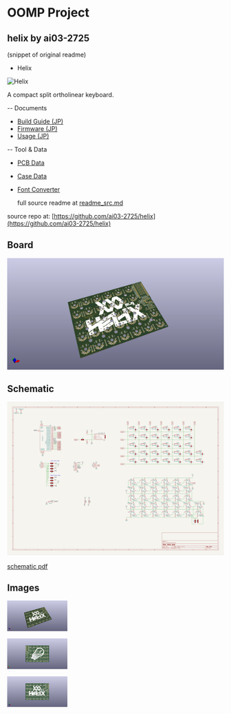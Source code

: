 # OOMP Project  
## helix  by ai03-2725  
  
(snippet of original readme)  
  
- Helix  
  
![Helix](https://i.imgur.com/XBAmynN.jpg)  
  
A compact split ortholinear keyboard.  
  
-- Documents  
  
* [Build Guide (JP)](/Doc/buildguide_jp.md)  
* [Firmware (JP)](/Doc/firmware_jp.md)  
* [Usage (JP)](/Doc/usage_jp.md)  
  
  
-- Tool & Data  
  
* [PCB Data](/PCB)  
* [Case Data](/Case)  
* [Font Converter](/FontConverter)  
  
  full source readme at [readme_src.md](readme_src.md)  
  
source repo at: [https://github.com/ai03-2725/helix](https://github.com/ai03-2725/helix)  
## Board  
  
[![working_3d.png](working_3d_600.png)](working_3d.png)  
## Schematic  
  
[![working_schematic.png](working_schematic_600.png)](working_schematic.png)  
  
[schematic pdf](working_schematic.pdf)  
## Images  
  
[![working_3d.png](working_3d_140.png)](working_3d.png)  
  
[![working_3d_back.png](working_3d_back_140.png)](working_3d_back.png)  
  
[![working_3d_front.png](working_3d_front_140.png)](working_3d_front.png)  
